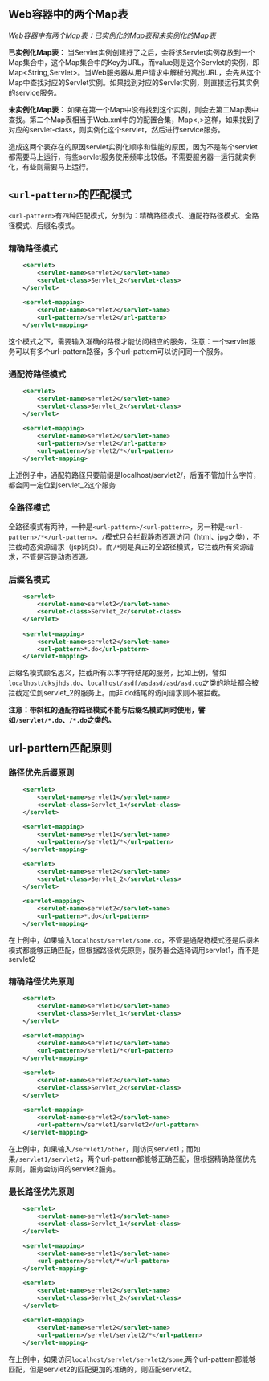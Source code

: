 ## Web容器中的两个Map表

*Web容器中有两个Map表：已实例化的Map表和未实例化的Map表*

**已实例化Map表：** 当Servlet实例创建好了之后，会将该Servlet实例存放到一个Map集合中，这个Map集合中的Key为URL，而value则是这个Servlet的实例，即Map<String,Servlet>。当Web服务器从用户请求中解析分离出URL，会先从这个Map中查找对应的Servlet实例。如果找到对应的Servlet实例，则直接运行其实例的service服务。

**未实例化Map表：** 如果在第一个Map中没有找到这个实例，则会去第二Map表中查找。第二个Map表相当于Web.xml中的的配置合集，Map<<url-pattern>,<servlet-class>>这样，如果找到了对应的servlet-class，则实例化这个servlet，然后进行service服务。

造成这两个表存在的原因servlet实例化顺序和性能的原因，因为不是每个servlet都需要马上运行，有些servlet服务使用频率比较低，不需要服务器一运行就实例化，有些则需要马上运行。

## `<url-pattern>`的匹配模式

`<url-pattern>`有四种匹配模式，分别为：精确路径模式、通配符路径模式、全路径模式、后缀名模式。

### 精确路径模式

```XML
    <servlet>
        <servlet-name>servlet2</servlet-name>
        <servlet-class>Servlet_2</servlet-class>
    </servlet>
    
    <servlet-mapping>
        <servlet-name>servlet2</servlet-name>
        <url-pattern>/servlet2</url-pattern>
    </servlet-mapping>
```

这个模式之下，需要输入准确的路径才能访问相应的服务，注意：一个servlet服务可以有多个url-pattern路径，多个url-pattern可以访问同一个服务。

### 通配符路径模式

```XML
    <servlet>
        <servlet-name>servlet2</servlet-name>
        <servlet-class>Servlet_2</servlet-class>
    </servlet>
    
    <servlet-mapping>
        <servlet-name>servlet2</servlet-name>
        <url-pattern>/servlet2</url-pattern>
        <url-pattern>/servlet2/*</url-pattern>
    </servlet-mapping>
```

上述例子中，通配符路径只要前缀是localhost/servlet2/，后面不管加什么字符，都会同一定位到servlet_2这个服务

### 全路径模式

全路径模式有两种，一种是`<url-pattern>/<url-pattern>`，另一种是`<url-pattern>/*</url-pattern>`。`/`模式只会拦截静态资源访问（html、jpg之类），不拦截动态资源请求（jsp网页）。而`/*`则是真正的全路径模式，它拦截所有资源请求，不管是否是动态资源。

### 后缀名模式

```XML
    <servlet>
        <servlet-name>servlet2</servlet-name>
        <servlet-class>Servlet_2</servlet-class>
    </servlet>
    
    <servlet-mapping>
        <servlet-name>servlet2</servlet-name>
        <url-pattern>*.do</url-pattern>
    </servlet-mapping>
```

后缀名模式顾名思义，拦截所有以本字符结尾的服务，比如上例，譬如`localhost/dksjhds.do`、`localhost/asdf/asdasd/asd/asd.do`之类的地址都会被拦截定位到servlet_2的服务上。而非.do结尾的访问请求则不被拦截。

**注意：带斜杠的通配符路径模式不能与后缀名模式同时使用，譬如`/servlet/*.do`、`/*.do`之类的。**


## url-parttern匹配原则

### 路径优先后缀原则

```XML
    <servlet>
        <servlet-name>servlet1</servlet-name>
        <servlet-class>Servlet_1</servlet-class>
    </servlet>
    
    <servlet-mapping>
        <servlet-name>servlet1</servlet-name>
        <url-pattern>/servlet1/*</url-pattern>
    </servlet-mapping>

    <servlet>
        <servlet-name>servlet2</servlet-name>
        <servlet-class>Servlet_2</servlet-class>
    </servlet>
    
    <servlet-mapping>
        <servlet-name>servlet2</servlet-name>
        <url-pattern>*.do</url-pattern>
    </servlet-mapping>
```

在上例中，如果输入`localhost/servlet/some.do`，不管是通配符模式还是后缀名模式都能够正确匹配，但根据路径优先原则，服务器会选择调用servlet1，而不是servlet2

### 精确路径优先原则

```XML
    <servlet>
        <servlet-name>servlet1</servlet-name>
        <servlet-class>Servlet_1</servlet-class>
    </servlet>
    
    <servlet-mapping>
        <servlet-name>servlet1</servlet-name>
        <url-pattern>/servlet1/*</url-pattern>
    </servlet-mapping>

    <servlet>
        <servlet-name>servlet2</servlet-name>
        <servlet-class>Servlet_2</servlet-class>
    </servlet>
    
    <servlet-mapping>
        <servlet-name>servlet2</servlet-name>
        <url-pattern>/servlet1/servlet2</url-pattern>
    </servlet-mapping>
```

在上例中，如果输入`/servlet1/other`，则访问servlet1；而如果`/servlet1/servlet2`，两个url-pattern都能够正确匹配，但根据精确路径优先原则，服务会访问的servlet2服务。

### 最长路径优先原则

```XML
    <servlet>
        <servlet-name>servlet1</servlet-name>
        <servlet-class>Servlet_1</servlet-class>
    </servlet>
    
    <servlet-mapping>
        <servlet-name>servlet1</servlet-name>
        <url-pattern>/servlet/*</url-pattern>
    </servlet-mapping>

    <servlet>
        <servlet-name>servlet2</servlet-name>
        <servlet-class>Servlet_2</servlet-class>
    </servlet>
    
    <servlet-mapping>
        <servlet-name>servlet2</servlet-name>
        <url-pattern>/servlet/servlet2/*</url-pattern>
    </servlet-mapping>
```

在上例中，如果访问`localhost/servlet/servlet2/some`,两个url-pattern都能够匹配，但是servlet2的匹配更加的准确的，则匹配servlet2。
